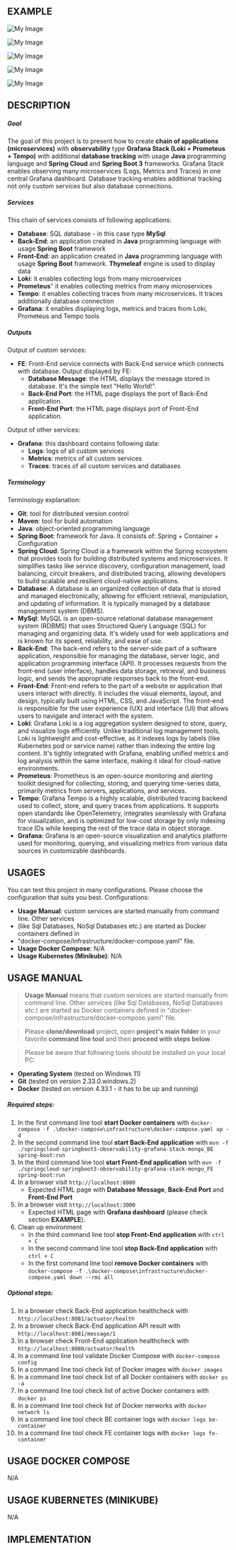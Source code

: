 EXAMPLE
-------

![My Image](readme-images/image-01.png)

![My Image](readme-images/image-02.png)

![My Image](readme-images/image-03.png)

![My Image](readme-images/image-04.png)

![My Image](readme-images/image-05.png)


DESCRIPTION
-----------

##### Goal
The goal of this project is to present how to create **chain of applications (microservices)** with **observability** type **Grafana Stack (Loki + Prometeus + Tempo)** with additional **database tracking** with usage **Java** programming language and **Spring Cloud** and **Spring Boot 3** frameworks. Grafana Stack enables observing many microservices (Logs, Metrics and Traces) in one central Grafana dashboard. Database tracking enables additional tracking not only custom services but also database connections.

##### Services
This chain of services consists of following applications:
* **Database**: SQL database - in this case type **MySql**
* **Back-End**: an application created in **Java** programming language with usage **Spring Boot** framework
* **Front-End**: an application created in **Java** programming language with usage **Spring Boot** framework. **Thymeleaf** engine is used to display data
* **Loki**: it enables collecting logs from many microservices
* **Prometeus**" it enables collecting metrics from many microservices
* **Tempo**: it enables collecting traces from many microservices. It traces additionally database connection
* **Grafana**: it enables displaying logs, metrics and traces from Loki, Prometeus and Tempo tools 

##### Outputs
Output of custom services:
* **FE**: Front-End service connects with Back-End service which connects with database. Output displayed by FE:
   * **Database Message**: the HTML displays the message stored in database. It's the simple text "Hello World!".
   * **Back-End Port**: the HTML page displays the port of Back-End application.
   * **Front-End Port**: the HTML page displays port of Front-End application.

Output of other services:
* **Grafana**: this dashboard contains following data: 
   * **Logs**: logs of all custom services 
   * **Metrics**: metrics of all custom services
   * **Traces**: traces of all custom services and databases

##### Terminology
Terminology explanation:
* **Git**: tool for distributed version control
* **Maven**: tool for build automation
* **Java**: object-oriented programming language
* **Spring Boot**: framework for Java. It consists of: Spring + Container + Configuration
* **Spring Cloud**: Spring Cloud is a framework within the Spring ecosystem that provides tools for building distributed systems and microservices. It simplifies tasks like service discovery, configuration management, load balancing, circuit breakers, and distributed tracing, allowing developers to build scalable and resilient cloud-native applications.
* **Database**: A database is an organized collection of data that is stored and managed electronically, allowing for efficient retrieval, manipulation, and updating of information. It is typically managed by a database management system (DBMS).
* **MySql**: MySQL is an open-source relational database management system (RDBMS) that uses Structured Query Language (SQL) for managing and organizing data. It's widely used for web applications and is known for its speed, reliability, and ease of use.
* **Back-End**: The back-end refers to the server-side part of a software application, responsible for managing the database, server logic, and application programming interface (API). It processes requests from the front-end (user interface), handles data storage, retrieval, and business logic, and sends the appropriate responses back to the front-end.
* **Front-End**: Front-end refers to the part of a website or application that users interact with directly. It includes the visual elements, layout, and design, typically built using HTML, CSS, and JavaScript. The front-end is responsible for the user experience (UX) and interface (UI) that allows users to navigate and interact with the system.
* **Loki**: Grafana Loki is a log aggregation system designed to store, query, and visualize logs efficiently. Unlike traditional log management tools, Loki is lightweight and cost-effective, as it indexes logs by labels (like Kubernetes pod or service name) rather than indexing the entire log content. It's tightly integrated with Grafana, enabling unified metrics and log analysis within the same interface, making it ideal for cloud-native environments.
* **Prometeus**: Prometheus is an open-source monitoring and alerting toolkit designed for collecting, storing, and querying time-series data, primarily metrics from servers, applications, and services.
* **Tempo**: Grafana Tempo is a highly scalable, distributed tracing backend used to collect, store, and query traces from applications. It supports open standards like OpenTelemetry, integrates seamlessly with Grafana for visualization, and is optimized for low-cost storage by only indexing trace IDs while keeping the rest of the trace data in object storage.
* **Grafana**: Grafana is an open-source visualization and analytics platform used for monitoring, querying, and visualizing metrics from various data sources in customizable dashboards.


USAGES
------

You can test this project in many configurations. Please choose the configuration that suits you best. Configurations:
* **Usage Manual**: custom services are started manually from command line. Other services 
* (like Sql Databases, NoSql Databases etc.) are started as Docker containers defined in
* "docker-compose/infrastructure/docker-compose.yaml" file.
* **Usage Docker Compose**: N/A
* **Usage Kubernetes (Minikube)**: N/A


USAGE MANUAL
------------

> **Usage Manual** means that custom services are started manually from command line. Other services 
> (like Sql Databases, NoSql Databases etc.) are started as Docker containers defined in 
> "docker-compose/infrastructure/docker-compose.yaml" file.

> Please **clone/download** project, open **project's main folder** in your favorite **command line tool** and then **proceed with steps below**.

> Please be aware that following tools should be installed on your local PC:  
* **Operating System** (tested on Windows 11)
* **Git** (tested on version 2.33.0.windows.2)
* **Docker** (tested on version 4.33.1 - it has to be up and running)

##### Required steps:
1. In the first command line tool **start Docker containers** with `docker-compose -f .\docker-compose\infrastructure\docker-compose.yaml up -d`
1. In the second command line tool **start Back-End application** with `mvn -f ./springcloud-springboot3-observability-grafana-stack-mongo_BE spring-boot:run`
1. In the third command line tool **start Front-End application** with `mvn -f ./springcloud-springboot3-observability-grafana-stack-mongo_FE spring-boot:run`
1. In a browser visit `http://localhost:8080`
   * Expected HTML page with **Database Message**, **Back-End Port** and **Front-End Port** 
1. In a browser visit `http://localhost:3000`
   * Expected HTML page with **Grafana dashboard** (please check section **EXAMPLE**).
1. Clean up environment 
     * In the third command line tool **stop Front-End application** with `ctrl + C`
     * In the second command line tool **stop Back-End application** with `ctrl + C`
     * In the first command line tool **remove Docker containers** with `docker-compose -f .\docker-compose\infrastructure\docker-compose.yaml down --rmi all`

##### Optional steps:
1. In a browser check Back-End application healthcheck with `http://localhost:8081/actuator/health`
1. In a browser check Back-End application API result with `http://localhost:8081/message/1`
1. In a browser check Front-End application healthcheck with `http://localhost:8080/actuator/health`
1. In a command line tool validate Docker Compose with `docker-compose config`
1. In a command line tool check list of Docker images with `docker images`
1. In a command line tool check list of all Docker containers with `docker ps -a`
1. In a command line tool check list of active Docker containers with `docker ps`
1. In a command line tool check list of Docker nerworks with `docker network ls`
1. In a command line tool check BE container logs with `docker logs be-container`
1. In a command line tool check FE container logs with `docker logs fe-container`


USAGE DOCKER COMPOSE
--------------------

N/A


USAGE KUBERNETES (MINIKUBE)
---------------------------

N/A

IMPLEMENTATION
--------------

